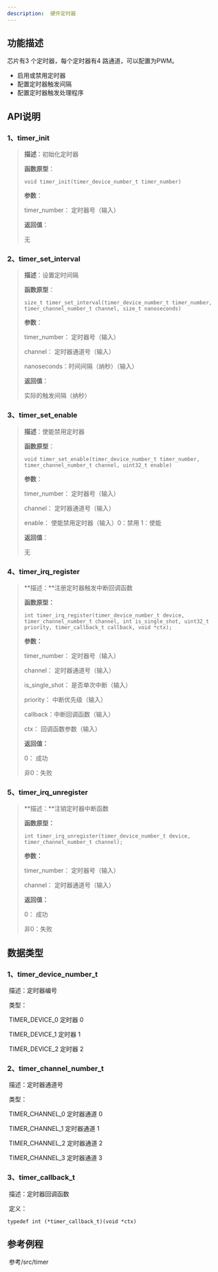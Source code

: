 ```yaml
---
description:  硬件定时器
---
```


## 功能描述

芯片有3 个定时器，每个定时器有4 路通道，可以配置为PWM。

- 启用或禁用定时器
- 配置定时器触发间隔
- 配置定时器触发处理程序

## API说明

### 1、timer_init

> **描述**：初始化定时器
>
> **函数原型**：
>
> ```
> void timer_init(timer_device_number_t timer_number)
> ```
>
> **参数**：
>
> timer_number： 定时器号（输入）
>
> **返回值**：
>
> 无
>

### 2、timer_set_interval

>**描述**：设置定时间隔
>
>**函数原型**：
>
>```
>size_t timer_set_interval(timer_device_number_t timer_number, timer_channel_number_t channel, size_t nanoseconds)
>```
>
>**参数**：
>
>timer_number： 定时器号（输入）
>
>channel： 定时器通道号（输入）
>
>nanoseconds：时间间隔（纳秒）（输入）
>
>**返回值**：
>
>实际的触发间隔（纳秒）

### 3、timer_set_enable

>**描述**：使能禁用定时器
>
>**函数原型**：
>
>```
>void timer_set_enable(timer_device_number_t timer_number, timer_channel_number_t channel, uint32_t enable)
>```
>
>**参数**：
>
>timer_number： 定时器号（输入）
>
>channel： 定时器通道号（输入）
>
>enable： 使能禁用定时器（输入）0：禁用 1：使能
>
>**返回值**：
>
>无

### 4、timer_irq_register

>**描述：**注册定时器触发中断回调函数
>
>**函数原型：**
>
>```
>int timer_irq_register(timer_device_number_t device, timer_channel_number_t channel, int is_single_shot, uint32_t priority, timer_callback_t callback, void *ctx);
>```
>
>**参数：**
>
>timer_number： 定时器号（输入）
>
>channel： 定时器通道号（输入）
>
>is_single_shot： 是否单次中断（输入）
>
>priority： 中断优先级（输入）
>
>callback：中断回调函数（输入）
>
>ctx： 回调函数参数（输入）
>
>**返回值：**
>
>0： 成功
>
>非0：失败

### 5、timer_irq_unregister

>**描述：**注销定时器中断函数
>
>**函数原型：**
>
>```
>int timer_irq_unregister(timer_device_number_t device, timer_channel_number_t channel);
>```
>
>**参数：**
>
>timer_number： 定时器号（输入）
>
>channel： 定时器通道号（输入）
>
>**返回值：**
>
>0： 成功
>
>非0：失败

## 数据类型

### 1、timer_device_number_t

​	描述：定时器编号

​    类型：

​			TIMER_DEVICE_0 	定时器 0

​			TIMER_DEVICE_1 	定时器 1

​			TIMER_DEVICE_2 	定时器 2

### 2、timer_channel_number_t

​	描述：定时器通道号

​	类型：

​			TIMER_CHANNEL_0 	定时器通道 0

​			TIMER_CHANNEL_1 	定时器通道 1

​			TIMER_CHANNEL_2 	定时器通道 2

​			TIMER_CHANNEL_3 	定时器通道 3

### 3、timer_callback_t

​	描述：定时器回调函数

​	定义：

```
typedef int (*timer_callback_t)(void *ctx)
```

## 参考例程

​		参考/src/timer

